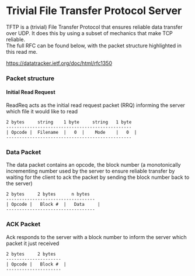# Trivial File Transfer Protocol Server

TFTP is a (trivial) File Transfer Protocol that ensures reliable data transfer over UDP. It does this by using a subset of mechanics that make TCP reliable.  
The full RFC can be found below, with the packet structure highlighted in this read me.

https://datatracker.ietf.org/doc/html/rfc1350

### Packet structure

#### Initial Read Request

ReadReq acts as the initial read request packet (RRQ) informing the server which file it would like to read
```
2 bytes     string    1 byte     string   1 byte
------------------------------------------------
| Opcode |  Filename  |   0  |    Mode    |   0  |
------------------------------------------------
```

### Data Packet

The data packet contains an opcode, the block number (a monotonically incrementing number used by the server to ensure reliable transfer by waiting for the client to ack the packet by sending the block number back to the server)

```
2 bytes     2 bytes      n bytes
----------------------------------
| Opcode |   Block #  |   Data     |
----------------------------------
```

### ACK Packet

 Ack responds to the server with a block number to inform the server which packet it just received
```
2 bytes     2 bytes
---------------------
| Opcode |   Block #  |
---------------------
```